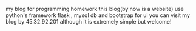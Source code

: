 my blog for programming homework 
	this blog(by now is a website) use python's 
	framework flask , mysql db and bootstrap for ui
	you can visit my blog by 45.32.92.201
	although it is extremely simple but welcome!